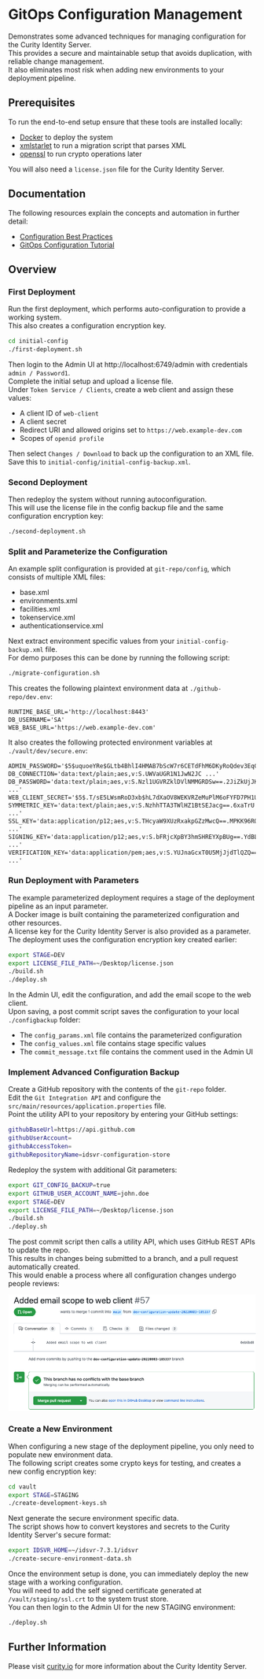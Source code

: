 # GitOps Configuration Management

Demonstrates some advanced techniques for managing configuration for the Curity Identity Server.\
This provides a secure and maintainable setup that avoids duplication, with reliable change management.\
It also eliminates most risk when adding new environments to your deployment pipeline.

## Prerequisites

To run the end-to-end setup ensure that these tools are installed locally:

- [Docker](https://www.docker.com/products/docker-desktop) to deploy the system
- [xmlstarlet](http://xmlstar.sourceforge.net/) to run a migration script that parses XML
- [openssl](https://www.openssl.org/source/) to run crypto operations later

You will also need a `license.json` file for the Curity Identity Server.

## Documentation

The following resources explain the concepts and automation in further detail:

- [Configuration Best Practices](https://curity.io/resources/learn/configuration-best-practices)
- [GitOps Configuration Tutorial](https://curity.io/resources/learn/gitops-configuration-management)

## Overview

### First Deployment

Run the first deployment, which performs auto-configuration to provide a working system.\
This also creates a configuration encryption key.

```bash
cd initial-config
./first-deployment.sh
```

Then login to the Admin UI at http://localhost:6749/admin with credentials `admin / Password1`.\
Complete the initial setup and upload a license file.\
Under `Token Service / Clients`, create a web client and assign these values:

- A client ID of `web-client`
- A client secret
- Redirect URI and allowed origins set to `https://web.example-dev.com`
- Scopes of `openid profile`

Then select `Changes / Download` to back up the configuration to an XML file.\
Save this to `initial-config/initial-config-backup.xml`.

### Second Deployment

Then redeploy the system without running autoconfiguration.\
This will use the license file in the config backup file and the same configuration encryption key:

```bash
./second-deployment.sh
```

### Split and Parameterize the Configuration

An example split configuration is provided at `git-repo/config`, which consists of multiple XML files:

- base.xml
- environments.xml
- facilities.xml
- tokenservice.xml
- authenticationservice.xml

Next extract environment specific values from your `initial-config-backup.xml` file.\
For demo purposes this can be done by running the following script:

```bash
./migrate-configuration.sh
```

This creates the following plaintext environment data at `./github-repo/dev.env`:

```text
RUNTIME_BASE_URL='http://localhost:8443'
DB_USERNAME='SA'
WEB_BASE_URL='https://web.example-dev.com'
```

It also creates the following protected environment variables at `./vault/dev/secure.env`:

```text
ADMIN_PASSWORD='$5$uquoeYRe$GLtb4BhlI4HMAB7bScW7r6CETdFhM6DKyRoQdev3EqC'
DB_CONNECTION='data:text/plain;aes,v:S.UWVaUGR1N1JwN2JC ...'
DB_PASSWORD='data:text/plain;aes,v:S.Nzl1UGVRZklDVlNMMGRDSw==.2JiZkUjJKhlvYQoMH ...'
WEB_CLIENT_SECRET='$5$.T/sE5LWsmRoD3xb$hL7dXaOV8WEKVRZeMuPlM6oFYFD7PH1UmUUHsirjaG1'
SYMMETRIC_KEY='data:text/plain;aes,v:S.NzhhTTA3TWlHZ1BtSEJacg==.6xaTrU ...'
SSL_KEY='data:application/p12;aes,v:S.THcyaW9XUzRxakpGZzMwcQ==.MPKK96RQ9z6 ...'
SIGNING_KEY='data:application/p12;aes,v:S.bFRjcXpBY3hmSHREYXpBUg==.YdBLTdZTGlW ...'
VERIFICATION_KEY='data:application/pem;aes,v:S.YUJnaGcxT0U5MjJjdTlQZQ==.RmC3nWa6x4 ...'
```

### Run Deployment with Parameters

The example parameterized deployment requires a stage of the deployment pipeline as an input parameter.\
A Docker image is built containing the parameterized configuration and other resources.\
A license key for the Curity Identity Server is also provided as a parameter.\
The deployment uses the configuration encryption key created earlier:

```bash
export STAGE=DEV
export LICENSE_FILE_PATH=~/Desktop/license.json
./build.sh
./deploy.sh
```

In the Admin UI, edit the configuration, and add the email scope to the web client.\
Upon saving, a post commit script saves the configuration to your local `./configbackup` folder:

- The `config_params.xml` file contains the parameterized configuration
- The `config_values.xml` file contains stage specific values
- The `commit_message.txt` file contains the comment used in the Admin UI

### Implement Advanced Configuration Backup

Create a GitHub repository with the contents of the `git-repo` folder.\
Edit the `Git Integration API` and configure the `src/main/resources/application.properties` file.\
Point the utility API to your repository by entering your GitHub settings:

```bash
githubBaseUrl=https://api.github.com
githubUserAccount=
githubAccessToken=
githubRepositoryName=idsvr-configuration-store
```

Redeploy the system with additional Git parameters:

```bash
export GIT_CONFIG_BACKUP=true
export GITHUB_USER_ACCOUNT_NAME=john.doe
export STAGE=DEV
export LICENSE_FILE_PATH=~/Desktop/license.json
./build.sh
./deploy.sh
```

The post commit script then calls a utility API, which uses GitHub REST APIs to update the repo.\
This results in changes being submitted to a branch, and a pull request automatically created.\
This would enable a process where all configuration changes undergo people reviews:

![Pull Request](doc/pull-request.png)

### Create a New Environment

When configuring a new stage of the deployment pipeline, you only need to populate new environment data.\
The following script creates some crypto keys for testing, and creates a new config encryption key:

```bash
cd vault
export STAGE=STAGING
./create-development-keys.sh
```

Next generate the secure environment specific data.\
The script shows how to convert keystores and secrets to the Curity Identity Server's secure format:

```bash
export IDSVR_HOME=~/idsvr-7.3.1/idsvr
./create-secure-environment-data.sh
```

Once the environment setup is done, you can immediately deploy the new stage with a working configuration.\
You will need to add the self signed certificate generated at `/vault/staging/ssl.crt` to the system trust store.\
You can then login to the Admin UI for the new STAGING environment:

```bash
./deploy.sh
```

## Further Information

Please visit [curity.io](https://curity.io/) for more information about the Curity Identity Server.
